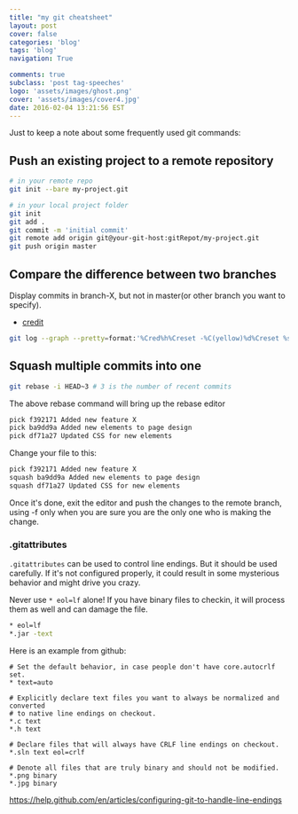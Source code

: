 ```yaml
---
title: "my git cheatsheet"
layout: post
cover: false
categories: 'blog'
tags: 'blog'
navigation: True

comments: true
subclass: 'post tag-speeches'
logo: 'assets/images/ghost.png'
cover: 'assets/images/cover4.jpg'
date: 2016-02-04 13:21:56 EST
---
```


Just to keep a note about some frequently used git commands:

## Push an existing project to a remote repository

```bash
# in your remote repo
git init --bare my-project.git

# in your local project folder
git init
git add .
git commit -m 'initial commit'
git remote add origin git@your-git-host:gitRepot/my-project.git
git push origin master
```


## Compare the difference between two branches

Display commits in branch-X, but not in master(or other branch you want to specify).

- [credit](http://stackoverflow.com/questions/13965391/how-do-i-see-the-commit-differences-between-branches-in-git)

```bash
git log --graph --pretty=format:'%Cred%h%Creset -%C(yellow)%d%Creset %s %Cgreen(%cr)%Creset' --abbrev-commit --date=relative master..branch-X
```

## Squash multiple commits into one


```bash
git rebase -i HEAD~3 # 3 is the number of recent commits
```

The above rebase command will bring up the rebase editor

```bash
pick f392171 Added new feature X
pick ba9dd9a Added new elements to page design
pick df71a27 Updated CSS for new elements
```

Change your file to this:

```bash
pick f392171 Added new feature X
squash ba9dd9a Added new elements to page design
squash df71a27 Updated CSS for new elements
```

Once it's done, exit the editor and push the changes to the remote branch, using -f only when you are sure you are the only one who is making the change.

### .gitattributes

`.gitattributes` can be used to control line endings. But it should be used carefully. If it's not configured properly, it could result in some mysterious behavior and might drive you crazy.

Never use `* eol=lf` alone! If you have binary files to checkin, it will process them as well and can damage the file.

```bash
* eol=lf
*.jar -text
```

Here is an example from github:

```
# Set the default behavior, in case people don't have core.autocrlf set.
* text=auto

# Explicitly declare text files you want to always be normalized and converted
# to native line endings on checkout.
*.c text
*.h text

# Declare files that will always have CRLF line endings on checkout.
*.sln text eol=crlf

# Denote all files that are truly binary and should not be modified.
*.png binary
*.jpg binary
```

https://help.github.com/en/articles/configuring-git-to-handle-line-endings
